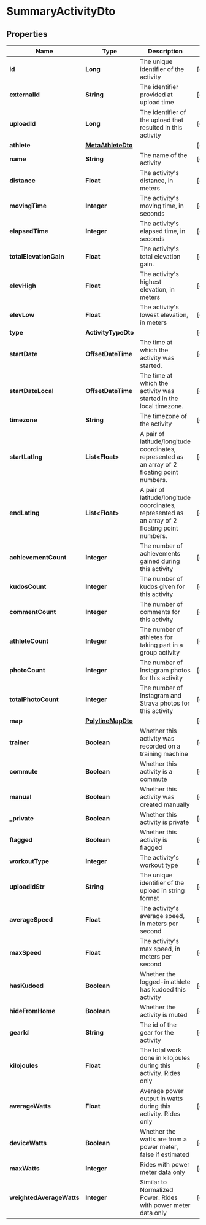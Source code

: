

# SummaryActivityDto


## Properties

Name | Type | Description | Notes
------------ | ------------- | ------------- | -------------
**id** | **Long** | The unique identifier of the activity |  [optional]
**externalId** | **String** | The identifier provided at upload time |  [optional]
**uploadId** | **Long** | The identifier of the upload that resulted in this activity |  [optional]
**athlete** | [**MetaAthleteDto**](MetaAthleteDto.md) |  |  [optional]
**name** | **String** | The name of the activity |  [optional]
**distance** | **Float** | The activity&#39;s distance, in meters |  [optional]
**movingTime** | **Integer** | The activity&#39;s moving time, in seconds |  [optional]
**elapsedTime** | **Integer** | The activity&#39;s elapsed time, in seconds |  [optional]
**totalElevationGain** | **Float** | The activity&#39;s total elevation gain. |  [optional]
**elevHigh** | **Float** | The activity&#39;s highest elevation, in meters |  [optional]
**elevLow** | **Float** | The activity&#39;s lowest elevation, in meters |  [optional]
**type** | **ActivityTypeDto** |  |  [optional]
**startDate** | **OffsetDateTime** | The time at which the activity was started. |  [optional]
**startDateLocal** | **OffsetDateTime** | The time at which the activity was started in the local timezone. |  [optional]
**timezone** | **String** | The timezone of the activity |  [optional]
**startLatlng** | **List&lt;Float&gt;** | A pair of latitude/longitude coordinates, represented as an array of 2 floating point numbers. |  [optional]
**endLatlng** | **List&lt;Float&gt;** | A pair of latitude/longitude coordinates, represented as an array of 2 floating point numbers. |  [optional]
**achievementCount** | **Integer** | The number of achievements gained during this activity |  [optional]
**kudosCount** | **Integer** | The number of kudos given for this activity |  [optional]
**commentCount** | **Integer** | The number of comments for this activity |  [optional]
**athleteCount** | **Integer** | The number of athletes for taking part in a group activity |  [optional]
**photoCount** | **Integer** | The number of Instagram photos for this activity |  [optional]
**totalPhotoCount** | **Integer** | The number of Instagram and Strava photos for this activity |  [optional]
**map** | [**PolylineMapDto**](PolylineMapDto.md) |  |  [optional]
**trainer** | **Boolean** | Whether this activity was recorded on a training machine |  [optional]
**commute** | **Boolean** | Whether this activity is a commute |  [optional]
**manual** | **Boolean** | Whether this activity was created manually |  [optional]
**_private** | **Boolean** | Whether this activity is private |  [optional]
**flagged** | **Boolean** | Whether this activity is flagged |  [optional]
**workoutType** | **Integer** | The activity&#39;s workout type |  [optional]
**uploadIdStr** | **String** | The unique identifier of the upload in string format |  [optional]
**averageSpeed** | **Float** | The activity&#39;s average speed, in meters per second |  [optional]
**maxSpeed** | **Float** | The activity&#39;s max speed, in meters per second |  [optional]
**hasKudoed** | **Boolean** | Whether the logged-in athlete has kudoed this activity |  [optional]
**hideFromHome** | **Boolean** | Whether the activity is muted |  [optional]
**gearId** | **String** | The id of the gear for the activity |  [optional]
**kilojoules** | **Float** | The total work done in kilojoules during this activity. Rides only |  [optional]
**averageWatts** | **Float** | Average power output in watts during this activity. Rides only |  [optional]
**deviceWatts** | **Boolean** | Whether the watts are from a power meter, false if estimated |  [optional]
**maxWatts** | **Integer** | Rides with power meter data only |  [optional]
**weightedAverageWatts** | **Integer** | Similar to Normalized Power. Rides with power meter data only |  [optional]



